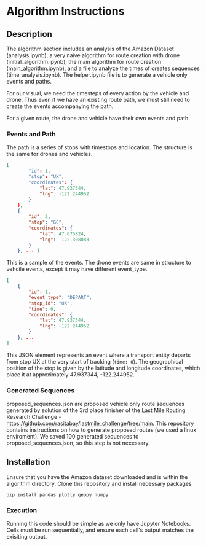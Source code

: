 # Algorithm Instructions

## Description
The algorithm section includes an analysis of the Amazon Dataset (analysis.ipynb), a very naive algorithm for route creation with drone (initial_algorithm.ipynb), the main algorithm for route creation (main_algorithm.ipynb), and a file to analyze the times of creates sequences (time_analysis.ipynb). The helper.ipynb file is to generate a vehicle only events and paths.

For our visual, we need the timesteps of every action by the vehicle and drone. Thus even if we have an existing route path, we must still need to create the events accompanying the path.

For a given route, the drone and vehicle have their own events and path.

### Events and Path
The path is a series of stops with timestops and location. The structure is the same for drones and vehicles.
```json
[
        "id": 1,
        "stop": "UX",
        "coordinates": {
            "lat": 47.937344,
            "lng": -122.244952
        }
    },
    {
        "id": 2,
        "stop": "GC",
        "coordinates": {
            "lat": 47.675824,
            "lng": -122.308083
        }
    }, ... ]
```
This is a sample of the events. The drone events are same in structure to vehcile events, except it may have different event_type.
```json
[
    {
        "id": 1,
        "event_type": "DEPART",
        "stop_id": "UX",
        "time": 0,
        "coordinates": {
            "lat": 47.937344,
            "lng": -122.244952
        }
    }, ...
]
```

This JSON element represents an event where a transport entity departs from stop UX at the very start of tracking (`time: 0`). The geographical position of the stop is given by the latitude and longitude coordinates, which place it at approximately 47.937344, -122.244952.


### Generated Sequences
proposed_sequences.json are proposed vehicle only route sequences generated by solution of the 3rd place finisher of the Last Mile Routing Research Challenge - https://github.com/rasitabay/lastmile_challenge/tree/main. This repository contains instructions on how to generate proposed routes (we used a linux enviroment). We saved 100 generated sequences to proposed_sequences.json, so this step is not necessary.

## Installation
Ensure that you have the Amazon dataset downloaded and is within the algorithm directory. Clone this repository and install necessary packages

```
pip install pandas plotly geopy numpy
```

### Execution
Running this code should be simple as we only have Jupyter Notebooks. Cells must be run sequentially, and ensure each cell's output matches the exisiting output.


